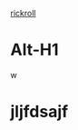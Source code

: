 [rickroll](https://www.youtube.com/watch?v=dQw4w9WgXcQ)







Alt-H1
======

w


jljfdsajf
=========
